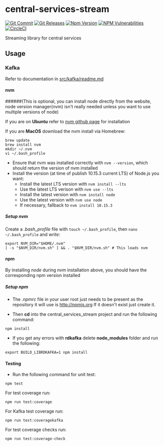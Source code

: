 # central-services-stream

[![Git Commit](https://img.shields.io/github/last-commit/mojaloop/central-services-stream.svg?style=flat)](https://github.com/mojaloop/central-services-stream/commits/master)
[![Git Releases](https://img.shields.io/github/release/mojaloop/central-services-stream.svg?style=flat)](https://github.com/mojaloop/central-services-stream/releases)
[![Npm Version](https://img.shields.io/npm/v/@mojaloop/central-services-stream.svg?style=flat)](https://www.npmjs.com/package/@mojaloop/central-services-stream)
[![NPM Vulnerabilities](https://img.shields.io/snyk/vulnerabilities/npm/@mojaloop/central-services-stream.svg?style=flat)](https://www.npmjs.com/package/@mojaloop/central-services-stream)
[![CircleCI](https://circleci.com/gh/mojaloop/central-services-stream.svg?style=svg)](https://circleci.com/gh/mojaloop/central-services-stream)

Streaming library for central services

## Usage

### Kafka
Refer to documentation in [src/kafka/readme.md](./src/kafka/readme.md)

#### nvm 

######(This is optional, you can install node directly from the website, node version manager(nvm) isn't really needed unless you want to use multiple versions of node)

If you are on **Ubuntu** refer to [nvm github page](https://github.com/creationix/nvm) for installation

If you are **MacOS** download the nvm install via Homebrew:

```
brew update
brew install nvm
mkdir ~/.nvm
vi ~/.bash_profile
```

* Ensure that nvm was installed correctly with `nvm --version`, which should return the version of nvm installed
* Install the version (at time of publish 10.15.3 current LTS) of Node.js you want:
  * Install the latest LTS version with `nvm install --lts`
  * Use the latest LTS verison with `nvm use --lts`
  * Install the latest version with `nvm install node`
  * Use the latest version with `nvm use node`
  * If necessary, fallback to `nvm install 10.15.3`

##### Setup nvm
Create a *.bash_profile* file with `touch ~/.bash_profile`, then `nano ~/.bash_profile` and *write*:
```
export NVM_DIR="$HOME/.nvm"
[ -s "$NVM_DIR/nvm.sh" ] && . "$NVM_DIR/nvm.sh" # This loads nvm
```

#### npm
By installing *node* during *nvm* installation above, you should have the corresponding npm version installed

##### Setup npm
* The _.npmrc_ file in your user root just needs to be present as the repository it will use is 
http://npmjs.org If it doesn't exist just create it.

* Then **cd** into the central_services_stream project and run the following command:
```
npm install
```

* If you get any errors with **rdkafka** delete **node_modules** folder and run the following:
```
export BUILD_LIBRDKAFKA=1 npm install
```

#### Testing
* Run the following command for unit test:
```
npm test
```

For test coverage run:
```
npm run test:coverage
```

For Kafka test coverage run:
```
npm run test:coveragekafka
```

For test coverage checks run:
```
npm run test:coverage-check
```